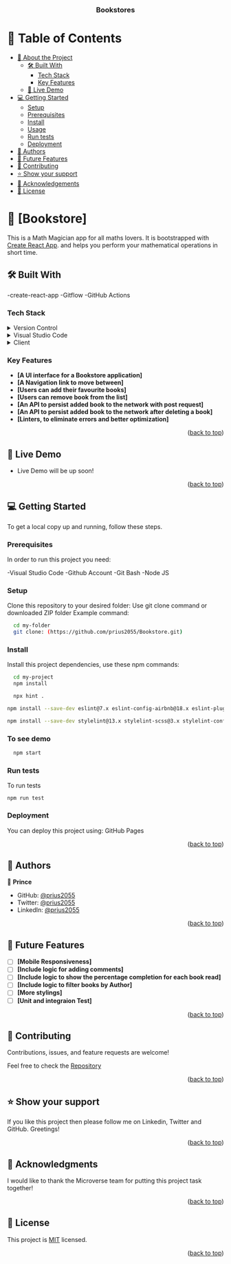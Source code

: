 <a name="readme-top"></a>

<div align="center">
  <br/>

  <h3><b>Bookstores</b></h3>

</div>

# 📗 Table of Contents

- [📖 About the Project](#about-project)
  - [🛠 Built With](#built-with)
    - [Tech Stack](#tech-stack)
    - [Key Features](#key-features)
  - [🚀 Live Demo](#live-demo)
- [💻 Getting Started](#getting-started)
  - [Setup](#setup)
  - [Prerequisites](#prerequisites)
  - [Install](#install)
  - [Usage](#usage)
  - [Run tests](#run-tests)
  - [Deployment](#deployment)
- [👥 Authors](#authors)
- [🔭 Future Features](#future-features)
- [🤝 Contributing](#contributing)
- [⭐️ Show your support](#support)
- [🙏 Acknowledgements](#acknowledgements)
- [📝 License](#license)

# 📖 [Bookstore] <a name="about-project"></a>

This is a Math Magician app for all maths lovers.
It is bootstrapped with [Create React App](https://github.com/facebook/create-react-app). and helps you perform your mathematical operations in short time.

## 🛠 Built With <a name="built-with"></a>

-create-react-app
-Gitflow
-GitHub Actions

### Tech Stack <a name="tech-stack"></a>

<details>
  <summary>Version Control</summary>
  <ul>
    <li><a href="https://github.com/">GitHub Actions & Gitflow</a></li>
  </ul>
</details>
<details>
  <summary>Visual Studio Code</summary>
  <ul>
    <li><a href="https://code.visualstudio.com">Visual Studio Code</a></li>
  </ul>
</details>
<details>
  <summary>Client</summary>
  <ul>
    <li><a href="https://create-react-app.dev/">React</a></li>
  </ul>
</details>
 
### Key Features <a name="key-features"></a>

- **[A UI interface for a Bookstore application]**
- **[A Navigation link to move between]**
- **[Users can add their favourite books]**
- **[Users can remove book from the list]**
- **[An API to persist added book to the network with post request]**
- **[An API to persist added book to the network after deleting a book]**
- **[Linters, to eliminate errors and better optimization]**

<p align="right">(<a href="#readme-top">back to top</a>)</p>

## 🚀 Live Demo <a name="live-demo"></a>

- Live Demo will be up soon!

<p align="right">(<a href="#readme-top">back to top</a>)</p>

## 💻 Getting Started <a name="getting-started"></a>

To get a local copy up and running, follow these steps.

### Prerequisites

In order to run this project you need:

-Visual Studio Code
-Github Account
-Git Bash
-Node JS

### Setup

Clone this repository to your desired folder:
Use git clone command or downloaded ZIP folder
Example command:

```sh
  cd my-folder
  git clone: (https://github.com/prius2055/Bookstore.git)
```

### Install

Install this project dependencies, use these npm commands:

```sh
  cd my-project
  npm install
```

```sh
  npx hint .
```

```sh
npm install --save-dev eslint@7.x eslint-config-airbnb@18.x eslint-plugin-import@2.x eslint-plugin-jsx-a11y@6.x eslint-plugin-react@7.x eslint-plugin-react-hooks@4.x @babel/eslint-parser@7.x @babel/core@7.x  @babel/plugin-syntax-jsx@7.x  @babel/preset-react@7.x @babel/preset-react@7.x
```

```sh
npm install --save-dev stylelint@13.x stylelint-scss@3.x stylelint-config-standard@21.x stylelint-csstree-validator@1.x
```

### To see demo

```sh
  npm start
```

### Run tests

To run tests

```
npm run test

```

### Deployment

You can deploy this project using:
GitHub Pages

<p align="right">(<a href="#readme-top">back to top</a>)</p>

## 👥 Authors <a name="authors"></a>

👤 **Prince**

- GitHub: [@prius2055](https://github.com/prius2055)
- Twitter: [@prius2055](https://www.twitter.com/prius2055)
- LinkedIn: [@prius2055](https://www.linkedin.com/prius2055)

<p align="right">(<a href="#readme-top">back to top</a>)</p>

## 🔭 Future Features <a name="future-features"></a>

- [ ] **[Mobile Responsiveness]**
- [ ] **[Include logic for adding comments]**
- [ ] **[Include logic to show the percentage completion for each book read]**
- [ ] **[Include logic to filter books by Author]**
- [ ] **[More stylings]**
- [ ] **[Unit and integraion Test]**

<p align="right">(<a href="#readme-top">back to top</a>)</p>

## 🤝 Contributing <a name="contributing"></a>

Contributions, issues, and feature requests are welcome!

Feel free to check the [Repository](https://github.com/prius2055/Bookstore)

<p align="right">(<a href="#readme-top">back to top</a>)</p>

## ⭐️ Show your support <a name="support"></a>

If you like this project then please follow me on Linkedin, Twitter and GitHub. Greetings!

<p align="right">(<a href="#readme-top">back to top</a>)</p>

## 🙏 Acknowledgments <a name="acknowledgements"></a>

I would like to thank the Microverse team for putting this project task together!

<p align="right">(<a href="#readme-top">back to top</a>)</p>

## 📝 License <a name="license"></a>

This project is [MIT](./MIT.md) licensed.

<p align="right">(<a href="#readme-top">back to top</a>)</p
